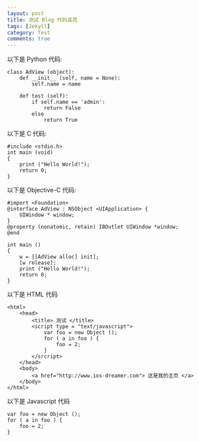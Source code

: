 ```yaml
---
layout: post
title: 测试 Blog 代码高亮
tags: [Jekyll]
category: Test
comments: true
---
```


以下是 Python 代码:

    class AdView (object):
        def __init__ (self, name = None):
            self.name = name

        def test (self):
            if self.name == 'admin':
                return False
            else
                return True

以下是 C 代码:

    #include <stdio.h>
    int main (void)
    {
        print ("Hello World!");
        return 0;
    }

以下是 Objective-C 代码:

    #import <Foundation>
    @interface AdView : NSObject <UIApplication> {
        UIWindow * window;
    }
    @property (nonatomic, retain) IBOutlet UIWindow *window;
    @end

    int main ()
    {
        w = [[AdView alloc] init];
        [w release];
        print ("Hello World!");
        return 0;
    }

以下是 HTML 代码

    <html>
        <head>
            <title> 测试 </title>
            <script type = "text/javascript">
                var foo = new Object ();
                for ( a in foo ) {
                    foo = 2;
                }
            </srcript>
        </head>
        <body>
            <a href="http://www.ios-dreamer.com"> 这是我的主页 </a>
        </body>
    </html>

以下是 Javascript 代码

    var foo = new Object ();
    for ( a in foo ) {
        foo = 2;
    }

